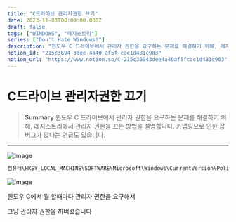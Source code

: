 ```yaml
---
title: "C드라이브 관리자권한 끄기"
date: 2023-11-03T00:00:00.000Z
draft: false
tags: ["WINDOWS", "레지스트리"]
series: ["Don't Hate Windows!"]
description: "윈도우 C 드라이브에서 관리자 권한을 요구하는 문제를 해결하기 위해, 레지스트리에서 관리자 권한을 끄는 방법을 설명합니다. 키맵핑으로 인한 잡버그가 많다는 언급도 있습니다."
notion_id: "215c3694-3dee-4a40-af5f-cac1d481c903"
notion_url: "https://www.notion.so/C-215c36943dee4a40af5fcac1d481c903"
---
```


# C드라이브 관리자권한 끄기

> **Summary**
> 윈도우 C 드라이브에서 관리자 권한을 요구하는 문제를 해결하기 위해, 레지스트리에서 관리자 권한을 끄는 방법을 설명합니다. 키맵핑으로 인한 잡버그가 많다는 언급도 있습니다.

---

![Image](https://prod-files-secure.s3.us-west-2.amazonaws.com/09ccd4d5-876c-4bba-bbdf-cc77a0a11257/11cd1f3c-70bb-4ab7-9e2c-2f1936e43f10/Untitled.png?X-Amz-Algorithm=AWS4-HMAC-SHA256&X-Amz-Content-Sha256=UNSIGNED-PAYLOAD&X-Amz-Credential=ASIAZI2LB466YH73EYHT%2F20250724%2Fus-west-2%2Fs3%2Faws4_request&X-Amz-Date=20250724T083713Z&X-Amz-Expires=3600&X-Amz-Security-Token=IQoJb3JpZ2luX2VjEAAaCXVzLXdlc3QtMiJIMEYCIQCs3H%2FgLOg9amJAkZWkOC9VFxvZbq5FOAefT%2BbANHWY8gIhAIu7NgFDXvInyR18TvlXunTaQztyG8jjBSpCX2AGLOssKv8DCCkQABoMNjM3NDIzMTgzODA1IgzkRHg3LHKFy0N7E5Eq3AML2%2Fb4YOYvt87WKudNYcpx4Ok6RI1tPnP5mtDJdExg93SDN6GgGIymURx%2F4hcDBvY1%2BQPvCn9ABs0mFYWtYhkGmILxt6AeakmywTdHXH4XKx9jh5%2Fk0kfTVtBiT8xAhUQAiAl%2Bma%2BQnXlng9A7PKI2sz%2Fl86NVXiQqICe0ZH9iW3DoHQENQclKGjxMydUISUYPzjKc00A%2FSC2RBQJyO6OBFuZzinBV4XbkQJbQ3sUSLwK35VuVhY2VJk2LbjizCiLa0sVVoyMpBSvAMbbePeyv%2F95vWIddzhl8ZORuPHI742YOUgs76wW8MRu6VZpDOPbxgUM6aA30t57w%2FUAMMywxMgEh9rHuTWTQ0nAKP48i3dyV8vxRJjVX8C5NFfXFHpZQsxjqa%2FJWgwpVwDNphuEhx%2FxfaJkl4UtEyQT%2FBJmWcNCED1nk12hjdX3xSJXh1arHaR09lnWdbJ7inSkDndfBshK73%2Fy6OzFzmhd0UbWY%2B5YHkB4R4XZ3l67fhhLRMIjaSVXEFyvvLKW2IY75yI4JETBOkHS2fG26u5QsQoUKy5BhoQ6TIH8kMMKAtp9y52w9M5DuXG%2FWqnZeIHXW2zCo0yO3XATLh9pHhJDGacsGHxQOiMN2H3%2Bi9P3srTCOz4fEBjqkATpWjYdrI8r%2Flfp2uGkuKEGQg167V69p5di9T%2BnVZgntObnpCVeZ1S41lqpa8IxLMvELzx%2BDrVkfYPEf3ef%2BjUihb3kaor1mcDCitgRM8dLQbjwuLwgjKion0fFzTjD3kPL4HtF%2BYlgVOrpc7c9vqYJY1ComO3%2BNCldy3ZEmw3YiQZeILOL%2FvZdtXhEldYCnk261XgQlvTmNbOS07sWBMPRtKQUw&X-Amz-Signature=506159182695adcec796ce357a1ccbf248cb400091c4f1f71daf18150737e686&X-Amz-SignedHeaders=host&x-amz-checksum-mode=ENABLED&x-id=GetObject)

```c#
컴퓨터\HKEY_LOCAL_MACHINE\SOFTWARE\Microsoft\Windows\CurrentVersion\Policies\System
```

![Image](https://prod-files-secure.s3.us-west-2.amazonaws.com/09ccd4d5-876c-4bba-bbdf-cc77a0a11257/8525155b-0b61-444e-b8d9-9b4f0e2305d5/Untitled.png?X-Amz-Algorithm=AWS4-HMAC-SHA256&X-Amz-Content-Sha256=UNSIGNED-PAYLOAD&X-Amz-Credential=ASIAZI2LB466YH73EYHT%2F20250724%2Fus-west-2%2Fs3%2Faws4_request&X-Amz-Date=20250724T083713Z&X-Amz-Expires=3600&X-Amz-Security-Token=IQoJb3JpZ2luX2VjEAAaCXVzLXdlc3QtMiJIMEYCIQCs3H%2FgLOg9amJAkZWkOC9VFxvZbq5FOAefT%2BbANHWY8gIhAIu7NgFDXvInyR18TvlXunTaQztyG8jjBSpCX2AGLOssKv8DCCkQABoMNjM3NDIzMTgzODA1IgzkRHg3LHKFy0N7E5Eq3AML2%2Fb4YOYvt87WKudNYcpx4Ok6RI1tPnP5mtDJdExg93SDN6GgGIymURx%2F4hcDBvY1%2BQPvCn9ABs0mFYWtYhkGmILxt6AeakmywTdHXH4XKx9jh5%2Fk0kfTVtBiT8xAhUQAiAl%2Bma%2BQnXlng9A7PKI2sz%2Fl86NVXiQqICe0ZH9iW3DoHQENQclKGjxMydUISUYPzjKc00A%2FSC2RBQJyO6OBFuZzinBV4XbkQJbQ3sUSLwK35VuVhY2VJk2LbjizCiLa0sVVoyMpBSvAMbbePeyv%2F95vWIddzhl8ZORuPHI742YOUgs76wW8MRu6VZpDOPbxgUM6aA30t57w%2FUAMMywxMgEh9rHuTWTQ0nAKP48i3dyV8vxRJjVX8C5NFfXFHpZQsxjqa%2FJWgwpVwDNphuEhx%2FxfaJkl4UtEyQT%2FBJmWcNCED1nk12hjdX3xSJXh1arHaR09lnWdbJ7inSkDndfBshK73%2Fy6OzFzmhd0UbWY%2B5YHkB4R4XZ3l67fhhLRMIjaSVXEFyvvLKW2IY75yI4JETBOkHS2fG26u5QsQoUKy5BhoQ6TIH8kMMKAtp9y52w9M5DuXG%2FWqnZeIHXW2zCo0yO3XATLh9pHhJDGacsGHxQOiMN2H3%2Bi9P3srTCOz4fEBjqkATpWjYdrI8r%2Flfp2uGkuKEGQg167V69p5di9T%2BnVZgntObnpCVeZ1S41lqpa8IxLMvELzx%2BDrVkfYPEf3ef%2BjUihb3kaor1mcDCitgRM8dLQbjwuLwgjKion0fFzTjD3kPL4HtF%2BYlgVOrpc7c9vqYJY1ComO3%2BNCldy3ZEmw3YiQZeILOL%2FvZdtXhEldYCnk261XgQlvTmNbOS07sWBMPRtKQUw&X-Amz-Signature=db2eef336378ed8d5cf296fb594dac2657521f635f4b0ac4fe1bb86bcf4e10cf&X-Amz-SignedHeaders=host&x-amz-checksum-mode=ENABLED&x-id=GetObject)


윈도우 C에서 뭘 할때마다 관리자 권한을 요구해서


그냥 관리자 권한을 꺼버렸습니다 


